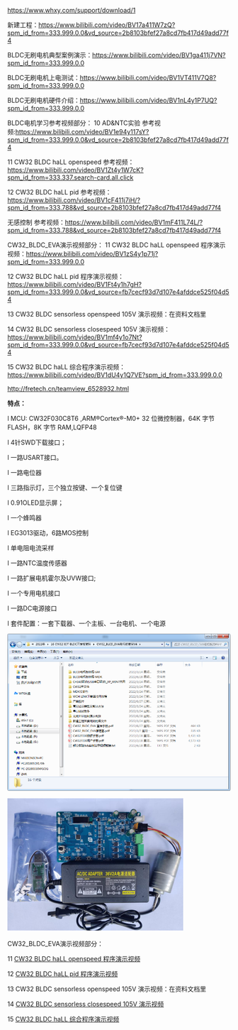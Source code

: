 https://www.whxy.com/support/download/1



新建工程：https://www.bilibili.com/video/BV17a411W7zQ?spm_id_from=333.999.0.0&vd_source=2b8103bfef27a8cd7fb417d49add77f4

BLDC无刷电机典型案例演示：https://www.bilibili.com/video/BV1ga411j7VN?spm_id_from=333.999.0.0

BLDC无刷电机上电测试：https://www.bilibili.com/video/BV1VT411V7Q8?spm_id_from=333.999.0.0

BLDC无刷电机硬件介绍：https://www.bilibili.com/video/BV1nL4y1P7UQ?spm_id_from=333.999.0.0


BLDC电机学习参考视频部分：
10 AD&NTC实验 参考视频:https://www.bilibili.com/video/BV1e94y117sY?spm_id_from=333.999.0.0&vd_source=2b8103bfef27a8cd7fb417d49add77f4

11 CW32 BLDC haLL openspeed 参考视频：https://www.bilibili.com/video/BV1Zt4y1W7cK?spm_id_from=333.337.search-card.all.click

12 CW32 BLDC haLL pid 参考视频：https://www.bilibili.com/video/BV1cF411j7iH/?spm_id_from=333.788&vd_source=2b8103bfef27a8cd7fb417d49add77f4

无感控制 参考视频：https://www.bilibili.com/video/BV1mF411L74L/?spm_id_from=333.788&vd_source=2b8103bfef27a8cd7fb417d49add77f4

CW32_BLDC_EVA演示视频部分：
11 CW32 BLDC haLL openspeed 程序演示视频：https://www.bilibili.com/video/BV1zS4y1p71j?spm_id_from=333.999.0.0

12 CW32 BLDC haLL pid 程序演示视频：https://www.bilibili.com/video/BV1Ft4y1h7gH?spm_id_from=333.999.0.0&vd_source=fb7cecf93d7d107e4afddce525f04d54

13 CW32 BLDC sensorless openspeed 105V 演示视频：在资料文档里

14 CW32 BLDC sensorless closespeed 105V 演示视频：https://www.bilibili.com/video/BV1mf4y1o7Nt?spm_id_from=333.999.0.0&vd_source=fb7cecf93d7d107e4afddce525f04d54

15 CW32 BLDC haLL 综合程序演示视频：https://www.bilibili.com/video/BV1dU4y1Q7VE?spm_id_from=333.999.0.0





http://fretech.cn/teamview_6528932.html







**特点：**

l MCU: CW32F030C8T6 ,ARM®Cortex®-M0+ 32 位微控制器，64K 字节 FLASH，8K 字节 RAM,LQFP48

l 4针SWD下载接口；

l 一路USART接口。

l 一路电位器

l 三路指示灯，三个独立按键、一个复位键

l 0.91OLED显示屏；

l 一个蜂鸣器

l EG3013驱动，6路MOS控制

l 单电阻电流采样

l 一路NTC温度传感器

l 一路扩展电机霍尔及UVW接口;

l 一个专用电机接口

l 一路DC电源接口

l 套件配置：一套下载器、一个主板、一台电机、一个电源



![BLDC.png](.assest/README/20220628180030_53755.png)





![组成图.png](.assest/README/20220628175807_88600.png) 

CW32_BLDC_EVA演示视频部分：

11 [CW32 BLDC haLL openspeed 程序演示视频](https://www.bilibili.com/video/BV1zS4y1p71j?spm_id_from=333.999.0.0) 

12 [CW32 BLDC haLL pid 程序演示视频](https://www.bilibili.com/video/BV1Ft4y1h7gH?spm_id_from=333.999.0.0&vd_source=fb7cecf93d7d107e4afddce525f04d54) 

13 CW32 BLDC sensorless openspeed 105V 演示视频：在资料文档里

14 [CW32 BLDC sensorless closespeed 105V 演示视频](https://www.bilibili.com/video/BV1mf4y1o7Nt?spm_id_from=333.999.0.0&vd_source=fb7cecf93d7d107e4afddce525f04d54) 

15 [CW32 BLDC haLL 综合程序演示视频 ](https://www.bilibili.com/video/BV1dU4y1Q7VE?spm_id_from=333.999.0.0)